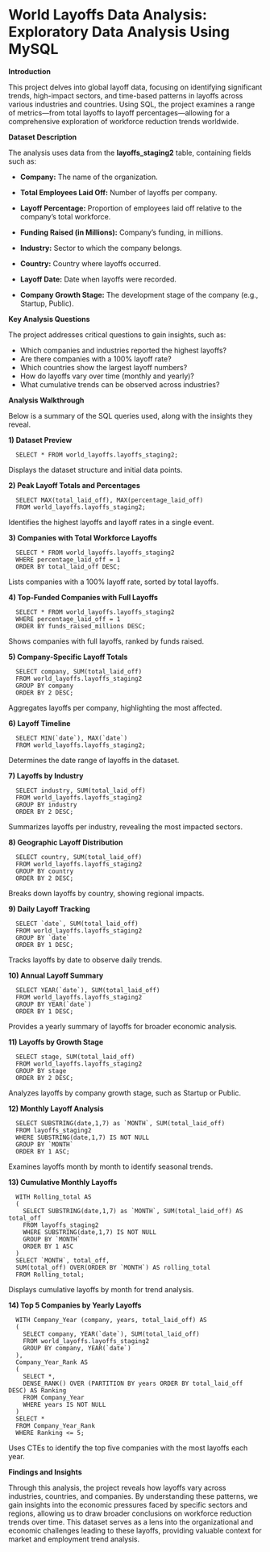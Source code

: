 # World Layoffs Data Analysis: Exploratory Data Analysis Using MySQL

**Introduction**

This project delves into global layoff data, focusing on identifying significant trends, high-impact sectors, and time-based patterns in layoffs across various industries and countries. Using SQL, the project examines a range of metrics—from total layoffs to layoff percentages—allowing for a comprehensive exploration of workforce reduction trends worldwide.

**Dataset Description**

The analysis uses data from the **layoffs_staging2** table, containing fields such as:

* **Company:** The name of the organization.

* **Total Employees Laid Off:** Number of layoffs per company.

* **Layoff Percentage:** Proportion of employees laid off relative to the company’s total workforce.

* **Funding Raised (in Millions):** Company’s funding, in millions.

* **Industry:** Sector to which the company belongs.

* **Country:** Country where layoffs occurred.

* **Layoff Date:** Date when layoffs were recorded.

* **Company Growth Stage:** The development stage of the company (e.g., Startup, Public).

**Key Analysis Questions**

The project addresses critical questions to gain insights, such as:

* Which companies and industries reported the highest layoffs?
* Are there companies with a 100% layoff rate?
* Which countries show the largest layoff numbers?
* How do layoffs vary over time (monthly and yearly)?
* What cumulative trends can be observed across industries?

**Analysis Walkthrough**

Below is a summary of the SQL queries used, along with the insights they reveal.

**1) Dataset Preview**

      SELECT * FROM world_layoffs.layoffs_staging2;

Displays the dataset structure and initial data points.

**2) Peak Layoff Totals and Percentages**

      SELECT MAX(total_laid_off), MAX(percentage_laid_off)
      FROM world_layoffs.layoffs_staging2;

Identifies the highest layoffs and layoff rates in a single event.

**3) Companies with Total Workforce Layoffs**

      SELECT * FROM world_layoffs.layoffs_staging2
      WHERE percentage_laid_off = 1
      ORDER BY total_laid_off DESC;

Lists companies with a 100% layoff rate, sorted by total layoffs.

**4) Top-Funded Companies with Full Layoffs**

      SELECT * FROM world_layoffs.layoffs_staging2
      WHERE percentage_laid_off = 1
      ORDER BY funds_raised_millions DESC;

Shows companies with full layoffs, ranked by funds raised.

**5) Company-Specific Layoff Totals**

      SELECT company, SUM(total_laid_off)
      FROM world_layoffs.layoffs_staging2
      GROUP BY company
      ORDER BY 2 DESC;

Aggregates layoffs per company, highlighting the most affected.

**6) Layoff Timeline**

      SELECT MIN(`date`), MAX(`date`)
      FROM world_layoffs.layoffs_staging2;

Determines the date range of layoffs in the dataset.

**7) Layoffs by Industry**

      SELECT industry, SUM(total_laid_off)
      FROM world_layoffs.layoffs_staging2
      GROUP BY industry
      ORDER BY 2 DESC;

Summarizes layoffs per industry, revealing the most impacted sectors.

**8) Geographic Layoff Distribution**

      SELECT country, SUM(total_laid_off)
      FROM world_layoffs.layoffs_staging2
      GROUP BY country
      ORDER BY 2 DESC;

Breaks down layoffs by country, showing regional impacts.

**9) Daily Layoff Tracking**

      SELECT `date`, SUM(total_laid_off)
      FROM world_layoffs.layoffs_staging2
      GROUP BY `date`
      ORDER BY 1 DESC;

Tracks layoffs by date to observe daily trends.

**10) Annual Layoff Summary**

      SELECT YEAR(`date`), SUM(total_laid_off)
      FROM world_layoffs.layoffs_staging2
      GROUP BY YEAR(`date`)
      ORDER BY 1 DESC;

Provides a yearly summary of layoffs for broader economic analysis.

**11) Layoffs by Growth Stage**

      SELECT stage, SUM(total_laid_off)
      FROM world_layoffs.layoffs_staging2
      GROUP BY stage
      ORDER BY 2 DESC;

Analyzes layoffs by company growth stage, such as Startup or Public.

**12) Monthly Layoff Analysis**

      SELECT SUBSTRING(date,1,7) as `MONTH`, SUM(total_laid_off) 
      FROM layoffs_staging2
      WHERE SUBSTRING(date,1,7) IS NOT NULL
      GROUP BY `MONTH`
      ORDER BY 1 ASC;

Examines layoffs month by month to identify seasonal trends.

**13) Cumulative Monthly Layoffs**

      WITH Rolling_total AS
      (
        SELECT SUBSTRING(date,1,7) as `MONTH`, SUM(total_laid_off) AS total_off
        FROM layoffs_staging2
        WHERE SUBSTRING(date,1,7) IS NOT NULL
        GROUP BY `MONTH`
        ORDER BY 1 ASC
      )
      SELECT `MONTH`, total_off,
      SUM(total_off) OVER(ORDER BY `MONTH`) AS rolling_total
      FROM Rolling_total;

Displays cumulative layoffs by month for trend analysis.

**14) Top 5 Companies by Yearly Layoffs**

      WITH Company_Year (company, years, total_laid_off) AS
      (
        SELECT company, YEAR(`date`), SUM(total_laid_off)
        FROM world_layoffs.layoffs_staging2
        GROUP BY company, YEAR(`date`)
      ), 
      Company_Year_Rank AS
      (
        SELECT *,
        DENSE_RANK() OVER (PARTITION BY years ORDER BY total_laid_off DESC) AS Ranking
        FROM Company_Year
        WHERE years IS NOT NULL
      )
      SELECT * 
      FROM Company_Year_Rank
      WHERE Ranking <= 5;

Uses CTEs to identify the top five companies with the most layoffs each year.

**Findings and Insights**

Through this analysis, the project reveals how layoffs vary across industries, countries, and companies. By understanding these patterns, we gain insights into the economic pressures faced by specific sectors and regions, allowing us to draw broader conclusions on workforce reduction trends over time. This dataset serves as a lens into the organizational and economic challenges leading to these layoffs, providing valuable context for market and employment trend analysis.















